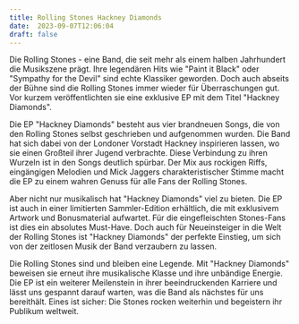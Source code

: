 ```yaml
---
title: Rolling Stones Hackney Diamonds
date:  2023-09-07T12:06:04
draft: false
---
```


Die Rolling Stones - eine Band, die seit mehr als einem halben Jahrhundert die Musikszene prägt. Ihre legendären Hits wie "Paint it Black" oder "Sympathy for the Devil" sind echte Klassiker geworden. Doch auch abseits der Bühne sind die Rolling Stones immer wieder für Überraschungen gut. Vor kurzem veröffentlichten sie eine exklusive EP mit dem Titel "Hackney Diamonds".

Die EP "Hackney Diamonds" besteht aus vier brandneuen Songs, die von den Rolling Stones selbst geschrieben und aufgenommen wurden. Die Band hat sich dabei von der Londoner Vorstadt Hackney inspirieren lassen, wo sie einen Großteil ihrer Jugend verbrachte. Diese Verbindung zu ihren Wurzeln ist in den Songs deutlich spürbar. Der Mix aus rockigen Riffs, eingängigen Melodien und Mick Jaggers charakteristischer Stimme macht die EP zu einem wahren Genuss für alle Fans der Rolling Stones.

Aber nicht nur musikalisch hat "Hackney Diamonds" viel zu bieten. Die EP ist auch in einer limitierten Sammler-Edition erhältlich, die mit exklusivem Artwork und Bonusmaterial aufwartet. Für die eingefleischten Stones-Fans ist dies ein absolutes Must-Have. Doch auch für Neueinsteiger in die Welt der Rolling Stones ist "Hackney Diamonds" der perfekte Einstieg, um sich von der zeitlosen Musik der Band verzaubern zu lassen.

Die Rolling Stones sind und bleiben eine Legende. Mit "Hackney Diamonds" beweisen sie erneut ihre musikalische Klasse und ihre unbändige Energie. Die EP ist ein weiterer Meilenstein in ihrer beeindruckenden Karriere und lässt uns gespannt darauf warten, was die Band als nächstes für uns bereithält. Eines ist sicher: Die Stones rocken weiterhin und begeistern ihr Publikum weltweit.